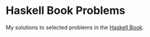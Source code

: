 # Haskell Book Problems

My solutions to selected problems in the [Haskell Book][haskell-book].

<!-- Reference Links -->
[haskell-book]: https://haskellbook.com/
